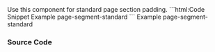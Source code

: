 
<webui-page-segment elevation="10">
    Use this component for standard page section padding.
</webui-page-segment>

<webui-side-by-side>
    ```html:Code Snippet
        <webui-flex align="center" justify="center">
            <webui-paper class="theme-white">
                <webui-page-segment class="theme-info">
                    Example page-segment-standard
                </webui-page-segment>
            </webui-paper>
        </webui-flex>
    ```
    <webui-flex align="center" justify="center">
        <webui-paper class="theme-white">
            <webui-page-segment class="theme-info">
                Example page-segment-standard
            </webui-page-segment>
        </webui-paper>
    </webui-flex>
</webui-side-by-side>

### Source Code

<webui-code src="https://cdn.myfi.ws/webui/page-segment.js" language="javascript" label="page-segment.js"></webui-code>
